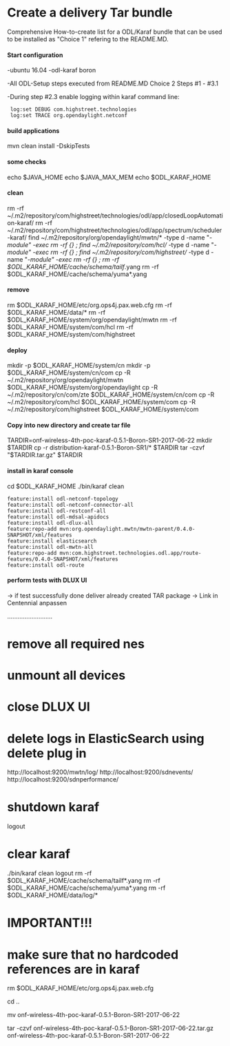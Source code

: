 # Create a delivery Tar bundle

Comprehensive How-to-create list for a ODL/Karaf bundle that can be used to be installed as "Choice 1" refering to the README.MD.

#### Start configuration

-ubuntu 16.04
-odl-karaf boron

-All ODL-Setup steps executed from README.MD Choice 2 Steps #1 - #3.1

-During step #2.3 enable logging within karaf command line:

     log:set DEBUG com.highstreet.technologies
     log:set TRACE org.opendaylight.netconf


#### build applications

mvn clean install -DskipTests

#### some checks

echo $JAVA_HOME
echo $JAVA_MAX_MEM
echo $ODL_KARAF_HOME


#### clean

rm -rf ~/.m2/repository/com/highstreet/technologies/odl/app/closedLoopAutomation-karaf/
rm -rf ~/.m2/repository/com/highstreet/technologies/odl/app/spectrum/scheduler-karaf/
find ~/.m2/repository/org/opendaylight/mwtn/* -type d -name "*-module" -exec rm -rf {} \;
find ~/.m2/repository/com/hcl/* -type d -name "*-module" -exec rm -rf {} \;
find ~/.m2/repository/com/highstreet/* -type d -name "*-module" -exec rm -rf {} \;
rm -rf $ODL_KARAF_HOME/cache/schema/tailf*.yang
rm -rf $ODL_KARAF_HOME/cache/schema/yuma*.yang

#### remove

rm $ODL_KARAF_HOME/etc/org.ops4j.pax.web.cfg
rm -rf $ODL_KARAF_HOME/data/*
rm -rf $ODL_KARAF_HOME/system/org/opendaylight/mwtn
rm -rf $ODL_KARAF_HOME/system/com/hcl
rm -rf $ODL_KARAF_HOME/system/com/highstreet

#### deploy

mkdir -p $ODL_KARAF_HOME/system/cn
mkdir -p $ODL_KARAF_HOME/system/cn/com
cp -R ~/.m2/repository/org/opendaylight/mwtn $ODL_KARAF_HOME/system/org/opendaylight
cp -R ~/.m2/repository/cn/com/zte $ODL_KARAF_HOME/system/cn/com
cp -R ~/.m2/repository/com/hcl $ODL_KARAF_HOME/system/com
cp -R ~/.m2/repository/com/highstreet $ODL_KARAF_HOME/system/com

#### Copy into new directory and create tar file

TARDIR=onf-wireless-4th-poc-karaf-0.5.1-Boron-SR1-2017-06-22
mkdir $TARDIR
cp -r distribution-karaf-0.5.1-Boron-SR1/* $TARDIR
tar -czvf "$TARDIR.tar.gz" $TARDIR


#### install in karaf console

cd $ODL_KARAF_HOME
./bin/karaf clean

    feature:install odl-netconf-topology
    feature:install odl-netconf-connector-all
    feature:install odl-restconf-all
    feature:install odl-mdsal-apidocs
    feature:install odl-dlux-all
    feature:repo-add mvn:org.opendaylight.mwtn/mwtn-parent/0.4.0-SNAPSHOT/xml/features
    feature:install elasticsearch
    feature:install odl-mwtn-all
    feature:repo-add mvn:com.highstreet.technologies.odl.app/route-features/0.4.0-SNAPSHOT/xml/features
    feature:install odl-route

#### perform tests with DLUX UI

-> if test successfully done deliver already created TAR package
-> Link in Centennial anpassen

..........................
# remove all required nes
# unmount all devices
# close DLUX UI

# delete logs in ElasticSearch using delete plug in

http://localhost:9200/mwtn/log/
http://localhost:9200/sdnevents/
http://localhost:9200/sdnperformance/


# shutdown karaf
logout


# clear karaf

./bin/karaf clean
logout
rm -rf $ODL_KARAF_HOME/cache/schema/tailf*.yang
rm -rf $ODL_KARAF_HOME/cache/schema/yuma*.yang
rm -rf $ODL_KARAF_HOME/data/log/*


# IMPORTANT!!!
# make sure that no hardcoded references are in karaf

rm $ODL_KARAF_HOME/etc/org.ops4j.pax.web.cfg

cd ..

mv onf-wireless-4th-poc-karaf-0.5.1-Boron-SR1-2017-06-22

tar -czvf onf-wireless-4th-poc-karaf-0.5.1-Boron-SR1-2017-06-22.tar.gz onf-wireless-4th-poc-karaf-0.5.1-Boron-SR1-2017-06-22
